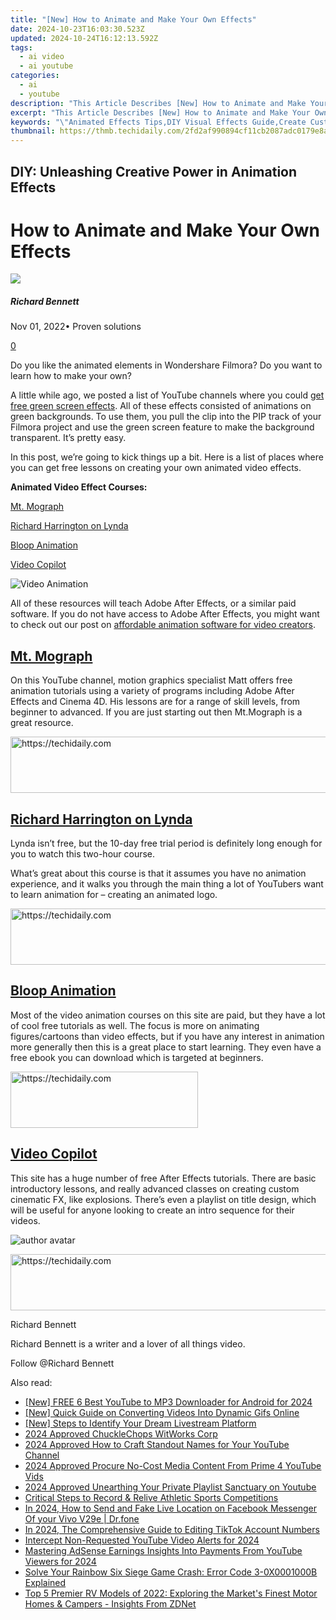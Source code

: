 ```yaml
---
title: "[New] How to Animate and Make Your Own Effects"
date: 2024-10-23T16:03:30.523Z
updated: 2024-10-24T16:12:13.592Z
tags:
  - ai video
  - ai youtube
categories:
  - ai
  - youtube
description: "This Article Describes [New] How to Animate and Make Your Own Effects"
excerpt: "This Article Describes [New] How to Animate and Make Your Own Effects"
keywords: "\"Animated Effects Tips,DIY Visual Effects Guide,Create Custom Animations,Learn Animation Tricks,Making Own VFX Effects,Self-Made Movie Magic,Produce Personalized Animations\""
thumbnail: https://thmb.techidaily.com/2fd2af990894cf11cb2087adc0179e8a43be6adf1916f6c8fc284b58583f1b79.jpg
---
```


## DIY: Unleashing Creative Power in Animation Effects

# How to Animate and Make Your Own Effects

![](https://images.wondershare.com/filmora/article-images/richard-bennett.jpg)

##### Richard Bennett

 Nov 01, 2022• Proven solutions

[0](#commentsBoxSeoTemplate)

Do you like the animated elements in Wondershare Filmora? Do you want to learn how to make your own?

A little while ago, we posted a list of YouTube channels where you could [get free green screen effects](https://tools.techidaily.com/wondershare/filmora/download/). All of these effects consisted of animations on green backgrounds. To use them, you pull the clip into the PIP track of your Filmora project and use the green screen feature to make the background transparent. It’s pretty easy.

In this post, we’re going to kick things up a bit. Here is a list of places where you can get free lessons on creating your own animated video effects.

**Animated Video Effect Courses:**

[Mt. Mograph](#mtmograph)

[Richard Harrington on Lynda](#lynda)

[Bloop Animation](#bloop)

[Video Copilot](#videocopilot)

 ![Video Animation](https://images.wondershare.com/filmora/article-images/animated-video-effects.png)

 All of these resources will teach Adobe After Effects, or a similar paid software. If you do not have access to Adobe After Effects, you might want to check out our post on [affordable animation software for video creators](https://www.filmora.io/community-blog/free-or-cheap-animation-software-for-video-creators-122.html).

## **[Mt. Mograph](https://www.youtube.com/channel/UCSUSgx9qc%5FNydrOL59xbJIA)**

On this YouTube channel, motion graphics specialist Matt offers free animation tutorials using a variety of programs including Adobe After Effects and Cinema 4D. His lessons are for a range of skill levels, from beginner to advanced. If you are just starting out then Mt.Mograph is a great resource.

<!-- affiliate ads begin -->
<a href="https://appsumo.8odi.net/c/5597632/2123740/7443" target="_top" id="2123740">
  <img src="//a.impactradius-go.com/display-ad/7443-2123740" border="0" alt="https://techidaily.com" width="728" height="90"/>
</a>
<img height="0" width="0" src="https://appsumo.8odi.net/i/5597632/2123740/7443" style="position:absolute;visibility:hidden;" border="0" />
<!-- affiliate ads end -->

## **[Richard Harrington on Lynda](https://www.lynda.com/Rich-Harrington/120-1.html)**

Lynda isn’t free, but the 10-day free trial period is definitely long enough for you to watch this two-hour course.

What’s great about this course is that it assumes you have no animation experience, and it walks you through the main thing a lot of YouTubers want to learn animation for – creating an animated logo.

<!-- affiliate ads begin -->
<a href="https://appsumo.8odi.net/c/5597632/2043855/7443" target="_top" id="2043855">
  <img src="//a.impactradius-go.com/display-ad/7443-2043855" border="0" alt="https://techidaily.com" width="728" height="90"/>
</a>
<img height="0" width="0" src="https://appsumo.8odi.net/i/5597632/2043855/7443" style="position:absolute;visibility:hidden;" border="0" />
<!-- affiliate ads end -->

## **[Bloop Animation](https://www.bloopanimation.com/)**

 Most of the video animation courses on this site are paid, but they have a lot of cool free tutorials as well. The focus is more on animating figures/cartoons than video effects, but if you have any interest in animation more generally then this is a great place to start learning. They even have a free ebook you can download which is targeted at beginners.

<!-- affiliate ads begin -->
<a href="https://aligracehair.sjv.io/c/5597632/2027176/19272" target="_top" id="2027176">
  <img src="//a.impactradius-go.com/display-ad/19272-2027176" border="0" alt="https://techidaily.com" width="300" height="90"/>
</a>
<img height="0" width="0" src="https://aligracehair.sjv.io/i/5597632/2027176/19272" style="position:absolute;visibility:hidden;" border="0" />
<!-- affiliate ads end -->

## **[Video Copilot](http://www.videocopilot.net/)**

This site has a huge number of free After Effects tutorials. There are basic introductory lessons, and really advanced classes on creating custom cinematic FX, like explosions. There’s even a playlist on title design, which will be useful for anyone looking to create an intro sequence for their videos.

![author avatar](https://images.wondershare.com/filmora/article-images/richard-bennett.jpg)

<!-- affiliate ads begin -->
<a href="https://appsumo.8odi.net/c/5597632/2118326/7443" target="_top" id="2118326">
  <img src="//a.impactradius-go.com/display-ad/7443-2118326" border="0" alt="https://techidaily.com" width="728" height="90"/>
</a>
<img height="0" width="0" src="https://appsumo.8odi.net/i/5597632/2118326/7443" style="position:absolute;visibility:hidden;" border="0" />
<!-- affiliate ads end -->

Richard Bennett

Richard Bennett is a writer and a lover of all things video.

Follow @Richard Bennett

<ins class="adsbygoogle"
      style="display:block"
      data-ad-client="ca-pub-7571918770474297"
      data-ad-slot="8358498916"
      data-ad-format="auto"
      data-full-width-responsive="true"></ins>

<span class="atpl-alsoreadstyle">Also read:</span>
<div><ul>
<li><a href="https://youtube-data.techidaily.com/ree-6-best-youtube-to-mp3-downloader-for-android-for-2024/"><u>[New] FREE 6 Best YouTube to MP3 Downloader for Android for 2024</u></a></li>
<li><a href="https://youtube-stream.techidaily.com/new-quick-guide-on-converting-videos-into-dynamic-gifs-online/"><u>[New] Quick Guide on Converting Videos Into Dynamic Gifs Online</u></a></li>
<li><a href="https://article-files.techidaily.com/new-steps-to-identify-your-dream-livestream-platform/"><u>[New] Steps to Identify Your Dream Livestream Platform</u></a></li>
<li><a href="https://extra-lessons.techidaily.com/2024-approved-chucklechops-witworks-corp/"><u>2024 Approved ChuckleChops WitWorks Corp</u></a></li>
<li><a href="https://youtube-stream.techidaily.com/2024-approved-how-to-craft-standout-names-for-your-youtube-channel/"><u>2024 Approved How to Craft Standout Names for Your YouTube Channel</u></a></li>
<li><a href="https://youtube-stream.techidaily.com/2024-approved-procure-no-cost-media-content-from-prime-4-youtube-vids/"><u>2024 Approved Procure No-Cost Media Content From Prime 4 YouTube Vids</u></a></li>
<li><a href="https://youtube-stream.techidaily.com/2024-approved-unearthing-your-private-playlist-sanctuary-on-youtube/"><u>2024 Approved Unearthing Your Private Playlist Sanctuary on Youtube</u></a></li>
<li><a href="https://screen-sharing-recording.techidaily.com/critical-steps-to-record-and-relive-athletic-sports-competitions/"><u>Critical Steps to Record & Relive Athletic Sports Competitions</u></a></li>
<li><a href="https://location-social.techidaily.com/in-2024-how-to-send-and-fake-live-location-on-facebook-messenger-of-your-vivo-v29e-drfone-by-drfone-virtual-android/"><u>In 2024, How to Send and Fake Live Location on Facebook Messenger Of your Vivo V29e | Dr.fone</u></a></li>
<li><a href="https://some-approaches.techidaily.com/in-2024-the-comprehensive-guide-to-editing-tiktok-account-numbers/"><u>In 2024, The Comprehensive Guide to Editing TikTok Account Numbers</u></a></li>
<li><a href="https://youtube-stream.techidaily.com/intercept-non-requested-youtube-video-alerts-for-2024/"><u>Intercept Non-Requested YouTube Video Alerts for 2024</u></a></li>
<li><a href="https://youtube-stream.techidaily.com/mastering-adsense-earnings-insights-into-payments-from-youtube-viewers-for-2024/"><u>Mastering AdSense Earnings Insights Into Payments From YouTube Viewers for 2024</u></a></li>
<li><a href="https://win-answers.techidaily.com/solve-your-rainbow-six-siege-game-crash-error-code-3-0x0001000b-explained/"><u>Solve Your Rainbow Six Siege Game Crash: Error Code 3-0X0001000B Explained</u></a></li>
<li><a href="https://technical-tips.techidaily.com/top-5-premier-rv-models-of-2022-exploring-the-markets-finest-motor-homes-and-campers-insights-from-zdnet/"><u>Top 5 Premier RV Models of 2022: Exploring the Market's Finest Motor Homes & Campers - Insights From ZDNet</u></a></li>
</ul></div>

